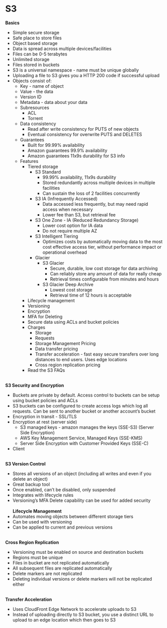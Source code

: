 # S3
**Basics**
- Simple secure storage
- Safe place to store files
- Object based storage
- Data is spread across multiple devices/facilities
- Files can be 0-5 terabytes
- Unlimited storage
- Files stored in buckets
- S3 is a universal namespace - name must be unique globally
- Uploading a file to S3 gives you a HTTP 200 code if successful upload
- Objects consist of:
  - Key - name of object
  - Value - the data
  - Version ID
  - Metadata - data about your data
  - Subresources
    - ACL
    - Torrent
  - Data consistency
    - Read after write consistency for PUTS of new objects
    - Eventual consistency for overwrite PUTS and DELETES
  - Guarantees
    - Built for 99.99% availability
    - Amazon guarantees 99.9% availability
    - Amazon guarantees 11x9s durability for S3 info
  - Features
    - Tiered storage
      - S3 Standard
        - 99.99% availability, 11x9s durability
        - Stored redundantly across multiple devices in multiple facilities
        - Can sustain the loss of 2 facilities concurrently
      - S3 IA (Infrequently Accessed)
        - Data accessed less frequently, but may need rapid access when necessary
        - Lower fee than S3, but retrieval fee
      - S3 One Zone - IA (Reduced Redundancy Storage)
        - Lower cost option for IA data
        - Do not require multiple AZ
      - S3 Intelligent Tiering
        - Optimizes costs by automatically moving data to the most cost effective access tier, without performance impact or operational overhead
      - Glacier
	      - S3 Glacier
		      - Secure, durable, low cost storage for data archiving
		      - Can reliably store any amount of data for really cheap
		      - Retrieval times configurable from minutes and hours
	      - S3 Glacier Deep Archive
		      - Lowest cost storage
		      - Retrieval time of 12 hours is acceptable
    - Lifecycle management
    - Versioning
    - Encryption
    - MFA for Deleting
    - Secure data using ACLs and bucket policies
    - Charges
      - Storage
      - Requests
      - Storage Management Pricing
      - Data transfer pricing
      - Transfer acceleration - fast easy secure transfers over long distances to end users. Uses edge locations
      - Cross region replication pricing
    - Read the S3 FAQs
&nbsp;  
&nbsp;  

**S3 Security and Encryption**
  - Buckets are private by default. Access control to buckets can be setup using bucket policies and ACLs
  - S3 buckets can be configured to create access logs which log all requests. Can be sent to another bucket or another account’s bucket
  - Encryption in transit - SSL/TLS
  - Encryption at rest (server side)
	  - S3 managed keys - amazon manages the keys (SSE-S3) (Server Side Encryption)
	  - AWS Key Management Service, Managed Keys (SSE-KMS)
	  - Server Side Encryption with Customer Provided Keys (SSE-C)
  - Client
&nbsp;  
&nbsp;  

  **S3 Version Control**
 - Stores all versions of an object (including all writes and even if you delete an object)
 - Great backup tool
 - Once enabled, can’t be disabled, only suspended
 - Integrates with lifecycle rules
 - Versioning’s MFA Delete capability can be used for added security
&nbsp;  
&nbsp;  
**Lifecycle Management**
  - Automates moving objects between different storage tiers
  - Can be used with versioning
  - Can be applied to current and previous versions
&nbsp;  
&nbsp;  

**Cross Region Replication**
  - Versioning must be enabled on source and destination buckets
  - Regions must be unique
  - Files in bucket are not replicated automatically
  - All subsequent files are replicated automatically
  - Delete markers are not replicated
  - Deleting individual versions or delete markers will not be replicated either
&nbsp;  
&nbsp;  

**Transfer Acceleration**
  - Uses CloudFront Edge Network to accelerate uploads to S3
  - Instead of uploading directly to S3 bucket, you use a distinct URL to upload to an edge location which then goes to S3
